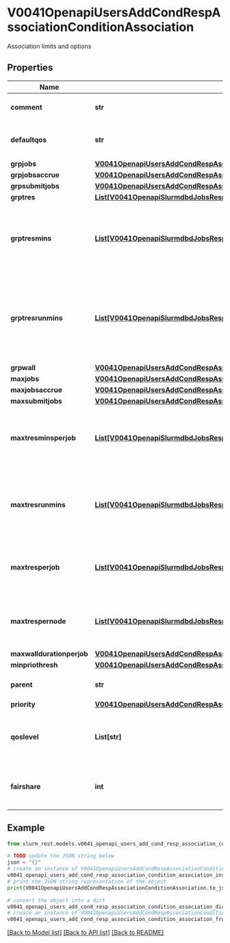 # V0041OpenapiUsersAddCondRespAssociationConditionAssociation

Association limits and options

## Properties

Name | Type | Description | Notes
------------ | ------------- | ------------- | -------------
**comment** | **str** | Comment for the association | [optional] 
**defaultqos** | **str** | Which QOS id is this association default | [optional] 
**grpjobs** | [**V0041OpenapiUsersAddCondRespAssociationConditionAssociationGrpjobs**](V0041OpenapiUsersAddCondRespAssociationConditionAssociationGrpjobs.md) |  | [optional] 
**grpjobsaccrue** | [**V0041OpenapiUsersAddCondRespAssociationConditionAssociationGrpjobsaccrue**](V0041OpenapiUsersAddCondRespAssociationConditionAssociationGrpjobsaccrue.md) |  | [optional] 
**grpsubmitjobs** | [**V0041OpenapiUsersAddCondRespAssociationConditionAssociationGrpsubmitjobs**](V0041OpenapiUsersAddCondRespAssociationConditionAssociationGrpsubmitjobs.md) |  | [optional] 
**grptres** | [**List[V0041OpenapiSlurmdbdJobsRespJobsInnerStepsInnerTresRequestedMaxInner]**](V0041OpenapiSlurmdbdJobsRespJobsInnerStepsInnerTresRequestedMaxInner.md) |  | [optional] 
**grptresmins** | [**List[V0041OpenapiSlurmdbdJobsRespJobsInnerStepsInnerTresRequestedMaxInner]**](V0041OpenapiSlurmdbdJobsRespJobsInnerStepsInnerTresRequestedMaxInner.md) | Max number of cpu minutes the underlying group of associations can run for | [optional] 
**grptresrunmins** | [**List[V0041OpenapiSlurmdbdJobsRespJobsInnerStepsInnerTresRequestedMaxInner]**](V0041OpenapiSlurmdbdJobsRespJobsInnerStepsInnerTresRequestedMaxInner.md) | Max number of cpu minutes the underlying group of associations can having running at one time | [optional] 
**grpwall** | [**V0041OpenapiUsersAddCondRespAssociationConditionAssociationGrpwall**](V0041OpenapiUsersAddCondRespAssociationConditionAssociationGrpwall.md) |  | [optional] 
**maxjobs** | [**V0041OpenapiUsersAddCondRespAssociationConditionAssociationMaxjobs**](V0041OpenapiUsersAddCondRespAssociationConditionAssociationMaxjobs.md) |  | [optional] 
**maxjobsaccrue** | [**V0041OpenapiUsersAddCondRespAssociationConditionAssociationMaxjobsaccrue**](V0041OpenapiUsersAddCondRespAssociationConditionAssociationMaxjobsaccrue.md) |  | [optional] 
**maxsubmitjobs** | [**V0041OpenapiUsersAddCondRespAssociationConditionAssociationMaxsubmitjobs**](V0041OpenapiUsersAddCondRespAssociationConditionAssociationMaxsubmitjobs.md) |  | [optional] 
**maxtresminsperjob** | [**List[V0041OpenapiSlurmdbdJobsRespJobsInnerStepsInnerTresRequestedMaxInner]**](V0041OpenapiSlurmdbdJobsRespJobsInnerStepsInnerTresRequestedMaxInner.md) | Max number of cpu minutes this association can have per job | [optional] 
**maxtresrunmins** | [**List[V0041OpenapiSlurmdbdJobsRespJobsInnerStepsInnerTresRequestedMaxInner]**](V0041OpenapiSlurmdbdJobsRespJobsInnerStepsInnerTresRequestedMaxInner.md) | Max number of cpu minutes this association can having running at one time | [optional] 
**maxtresperjob** | [**List[V0041OpenapiSlurmdbdJobsRespJobsInnerStepsInnerTresRequestedMaxInner]**](V0041OpenapiSlurmdbdJobsRespJobsInnerStepsInnerTresRequestedMaxInner.md) | Max number of cpus this association can allocate per job | [optional] 
**maxtrespernode** | [**List[V0041OpenapiSlurmdbdJobsRespJobsInnerStepsInnerTresRequestedMaxInner]**](V0041OpenapiSlurmdbdJobsRespJobsInnerStepsInnerTresRequestedMaxInner.md) | Max number of TRES this association can allocate per node | [optional] 
**maxwalldurationperjob** | [**V0041OpenapiUsersAddCondRespAssociationConditionAssociationMaxwalldurationperjob**](V0041OpenapiUsersAddCondRespAssociationConditionAssociationMaxwalldurationperjob.md) |  | [optional] 
**minpriothresh** | [**V0041OpenapiUsersAddCondRespAssociationConditionAssociationMinpriothresh**](V0041OpenapiUsersAddCondRespAssociationConditionAssociationMinpriothresh.md) |  | [optional] 
**parent** | **str** | Name of parent account | [optional] 
**priority** | [**V0041OpenapiUsersAddCondRespAssociationConditionAssociationPriority**](V0041OpenapiUsersAddCondRespAssociationConditionAssociationPriority.md) |  | [optional] 
**qoslevel** | **List[str]** | Default QoS&#39; that jobs are able to run at for this association | [optional] 
**fairshare** | **int** | Number of shares allocated to this association | [optional] 

## Example

```python
from slurm_rest.models.v0041_openapi_users_add_cond_resp_association_condition_association import V0041OpenapiUsersAddCondRespAssociationConditionAssociation

# TODO update the JSON string below
json = "{}"
# create an instance of V0041OpenapiUsersAddCondRespAssociationConditionAssociation from a JSON string
v0041_openapi_users_add_cond_resp_association_condition_association_instance = V0041OpenapiUsersAddCondRespAssociationConditionAssociation.from_json(json)
# print the JSON string representation of the object
print(V0041OpenapiUsersAddCondRespAssociationConditionAssociation.to_json())

# convert the object into a dict
v0041_openapi_users_add_cond_resp_association_condition_association_dict = v0041_openapi_users_add_cond_resp_association_condition_association_instance.to_dict()
# create an instance of V0041OpenapiUsersAddCondRespAssociationConditionAssociation from a dict
v0041_openapi_users_add_cond_resp_association_condition_association_from_dict = V0041OpenapiUsersAddCondRespAssociationConditionAssociation.from_dict(v0041_openapi_users_add_cond_resp_association_condition_association_dict)
```
[[Back to Model list]](../README.md#documentation-for-models) [[Back to API list]](../README.md#documentation-for-api-endpoints) [[Back to README]](../README.md)


